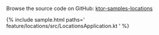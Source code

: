 [//]: # (title: Locations)
[//]: # (category: samples)
[//]: # (permalink: /samples/feature/locations.html)
[//]: # (caption: Example of Using Typed Locations)
[//]: # (redirect_from: redirect_from)
[//]: # (- /samples/locations.html: - /samples/locations.html)

Browse the source code on GitHub: [ktor-samples-locations](https://github.com/ktorio/ktor-samples/tree/master/feature/locations)

{% include sample.html paths='
    feature/locations/src/LocationsApplication.kt
' %}